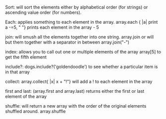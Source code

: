  Sort: will sort the elements either by alphabetical order (for strings) or ascending value order (for numbers).

 Each: applies something to each element in the array. array.each { |a| print a -=5, " "} prints each element in the array - 5

 join: will smush all the elements together into one string. array.join or will but them together with a separator in between array.join("-")


 index: allows you to call out one or multiple elements of the array array[5] to get the fifth element


 include?:  dogs.include?('goldendoodle') to see whether a particular item is in that array


 collect: array.collect{ |x| x + "!"} will add a ! to each element in the array


 first and last: (array.first and array.last) returns either the first or last element of the array


 shuffle: will return a new array with the order of the original elements shuffled around. array.shuffle
